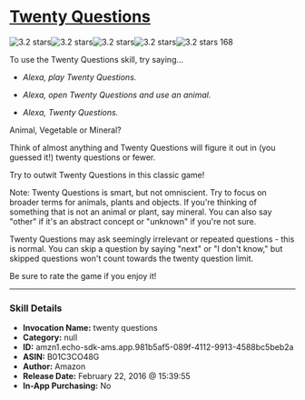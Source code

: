 # [Twenty Questions](http://alexa.amazon.com/#skills/amzn1.echo-sdk-ams.app.981b5af5-089f-4112-9913-4588bc5beb2a)
![3.2 stars](../../images/ic_star_black_18dp_1x.png)![3.2 stars](../../images/ic_star_black_18dp_1x.png)![3.2 stars](../../images/ic_star_black_18dp_1x.png)![3.2 stars](../../images/ic_star_half_black_18dp_1x.png)![3.2 stars](../../images/ic_star_border_black_18dp_1x.png) 168

To use the Twenty Questions skill, try saying...

* *Alexa, play Twenty Questions.*

* *Alexa, open Twenty Questions and use an animal.*

* *Alexa, Twenty Questions.*

Animal, Vegetable or Mineral?

Think of almost anything and Twenty Questions will figure it out in (you guessed it!) twenty questions or fewer.

Try to outwit Twenty Questions in this classic game!

Note: Twenty Questions is smart, but not omniscient. Try to focus on broader terms for animals, plants and objects. If you're thinking of something that is not an animal or plant, say mineral. You can also say "other" if it's an abstract concept or "unknown" if you're not sure.

Twenty Questions may ask seemingly irrelevant or repeated questions - this is normal. You can skip a question by saying "next" or "I don't know," but skipped questions won't count towards the twenty question limit.

Be sure to rate the game if you enjoy it!

***

### Skill Details

* **Invocation Name:** twenty questions
* **Category:** null
* **ID:** amzn1.echo-sdk-ams.app.981b5af5-089f-4112-9913-4588bc5beb2a
* **ASIN:** B01C3CO48G
* **Author:** Amazon
* **Release Date:** February 22, 2016 @ 15:39:55
* **In-App Purchasing:** No

